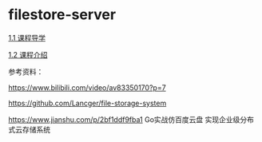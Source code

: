 # filestore-server

[1.1 课程导学](./docs/1.课程导学.md)

[1.2 课程介绍](./docs/1.课程导学.md)

参考资料：

https://www.bilibili.com/video/av83350170?p=7

https://github.com/Lancger/file-storage-system

https://www.jianshu.com/p/2bf1ddf9fba1  Go实战仿百度云盘 实现企业级分布式云存储系统
